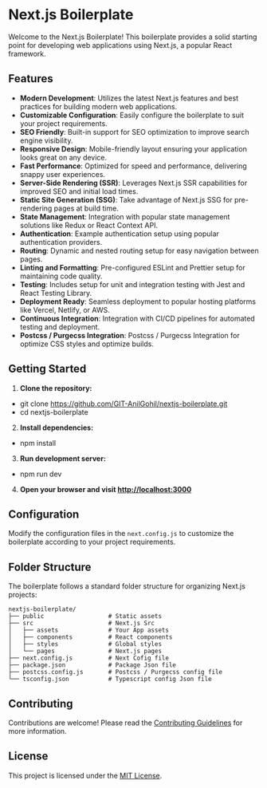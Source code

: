 # Next.js Boilerplate

Welcome to the Next.js Boilerplate! This boilerplate provides a solid starting point for developing web applications using Next.js, a popular React framework.

## Features

- **Modern Development**: Utilizes the latest Next.js features and best practices for building modern web applications.
- **Customizable Configuration**: Easily configure the boilerplate to suit your project requirements.
- **SEO Friendly**: Built-in support for SEO optimization to improve search engine visibility.
- **Responsive Design**: Mobile-friendly layout ensuring your application looks great on any device.
- **Fast Performance**: Optimized for speed and performance, delivering snappy user experiences.
- **Server-Side Rendering (SSR)**: Leverages Next.js SSR capabilities for improved SEO and initial load times.
- **Static Site Generation (SSG)**: Take advantage of Next.js SSG for pre-rendering pages at build time.
- **State Management**: Integration with popular state management solutions like Redux or React Context API.
- **Authentication**: Example authentication setup using popular authentication providers.
- **Routing**: Dynamic and nested routing setup for easy navigation between pages.
- **Linting and Formatting**: Pre-configured ESLint and Prettier setup for maintaining code quality.
- **Testing**: Includes setup for unit and integration testing with Jest and React Testing Library.
- **Deployment Ready**: Seamless deployment to popular hosting platforms like Vercel, Netlify, or AWS.
- **Continuous Integration**: Integration with CI/CD pipelines for automated testing and deployment.
- **Postcss / Purgecss Integration**: Postcss / Purgecss Integration for optimize CSS styles and optimize builds.

## Getting Started

1. **Clone the repository:**

- git clone https://github.com/GIT-AnilGohil/nextjs-boilerplate.git
- cd nextjs-boilerplate


2. **Install dependencies:**

- npm install


3. **Run development server:**

- npm run dev


4. **Open your browser and visit [http://localhost:3000](http://localhost:3000)**

## Configuration

Modify the configuration files in the `next.config.js` to customize the boilerplate according to your project requirements.

## Folder Structure

The boilerplate follows a standard folder structure for organizing Next.js projects:

    nextjs-boilerplate/
    ├── public                  # Static assets
    ├── src                     # Next.js Src
    │   ├── assets              # Your App assets
    │   ├── components          # React components
    │   ├── styles              # Global styles
    │   └── pages               # Next.js pages
    ├── next.config.js          # Next Cofig file
    ├── package.json            # Package Json file
    ├── postcss.config.js       # Postcss / Purgecss config file
    └── tsconfig.json           # Typescript config Json file

## Contributing

Contributions are welcome! Please read the [Contributing Guidelines](CONTRIBUTING.md) for more information.

## License

This project is licensed under the [MIT License](LICENSE).
